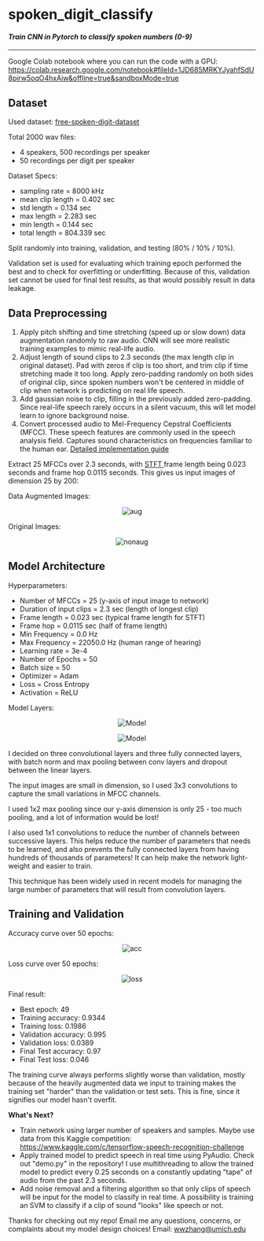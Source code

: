# spoken_digit_classify

#### *Train CNN in Pytorch to classify spoken numbers (0-9)*
---

Google Colab notebook where you can run the code with a GPU: https://colab.research.google.com/notebook#fileId=1JD685MRKYJyahfSdU8pirw5oqO4hxAiw&offline=true&sandboxMode=true

## Dataset

Used dataset: <a href='https://github.com/Jakobovski/free-spoken-digit-dataset'>free-spoken-digit-dataset</a>

Total 2000 wav files:
- 4 speakers, 500 recordings per speaker
- 50 recordings per digit per speaker

Dataset Specs:
- sampling rate = 8000 kHz
- mean clip length = 0.402 sec
- std length = 0.134 sec
- max length = 2.283 sec
- min length = 0.144 sec
- total length = 804.339 sec

Split randomly into training, validation, and testing (80% / 10% / 10%).

Validation set is used for evaluating which training epoch performed the best and to check for overfitting or underfitting. Because of this, validation set cannot be used for final test results, as that would possibly result in data leakage.

## Data Preprocessing

1. Apply pitch shifting and time stretching (speed up or slow down) data augmentation randomly to raw audio. CNN will see more realistic training examples to mimic real-life audio.
2. Adjust length of sound clips to 2.3 seconds (the max length clip in original dataset). Pad with zeros if clip is too short, and trim clip if time stretching made it too long. Apply zero-padding randomly on both sides of original clip, since spoken numbers won't be centered in middle of clip when network is predicting on real life speech.
3. Add gaussian noise to clip, filling in the previously added zero-padding. Since real-life speech rarely occurs in a silent vacuum, this will let model learn to ignore background noise.
4. Convert processed audio to Mel-Frequency Cepstral Coefficients (MFCC). These speech features are commonly used in the speech analysis field. Captures sound characteristics on frequencies familiar to the human ear. <a href='http://practicalcryptography.com/miscellaneous/machine-learning/guide-mel-frequency-cepstral-coefficients-mfccs/'> Detailed implementation guide</a>

Extract 25 MFCCs over 2.3 seconds, with <a href='https://en.wikipedia.org/wiki/Short-time_Fourier_transform/'> STFT </a> frame length being 0.023 seconds and frame hop 0.0115 seconds. This gives us input images of dimension 25 by 200:

Data Augmented Images:
<p align="center">
	<img src='images/transformed.png' alt='aug'> 
</p>

Original Images:
<p align="center">
	<img src='images/nottransformed.png' alt='nonaug'> 
</p>



## Model Architecture

Hyperparameters:
- Number of MFCCs = 25 (y-axis of input image to network)
- Duration of input clips = 2.3 sec (length of longest clip)
- Frame length = 0.023 sec (typical frame length for STFT)
- Frame hop = 0.0115 sec (half of frame length)
- Min Frequency = 0.0 Hz
- Max Frequency = 22050.0 Hz (human range of hearing)
- Learning rate = 3e-4
- Number of Epochs = 50
- Batch size = 50
- Optimizer = Adam
- Loss = Cross Entropy
- Activation = ReLU
	
Model Layers:
<p align="center">
	<img src='images/pytorch_model.png' alt='Model'> 
</p>

<p align="center">
	<img src='images/pytorch_model_forward.png' alt='Model'> 
</p>

I decided on three convolutional layers and three fully connected layers, with batch norm and max pooling between conv layers and dropout between the linear layers.

The input images are small in dimension, so I used 3x3 convolutions to capture the small variations in MFCC channels.

I used 1x2 max pooling since our y-axis dimension is only 25 - too much pooling, and a lot of information would be lost!

I also used 1x1 convolutions to reduce the number of channels between successive layers. This helps reduce the number of parameters that needs to be learned, and also prevents the fully connected layers from having hundreds of thousands of parameters! It can help make the network light-weight and easier to train.

This technique has been widely used in recent models for managing the large number of parameters that will result from convolution layers.

## Training and Validation

Accuracy curve over 50 epochs:
<p align="center">
	<img src='images/acc_curve.png' alt='acc'> 
</p>

Loss curve over 50 epochs:
<p align="center">
	<img src='images/loss_curve.png' alt='loss'> 
</p>

Final result:
- Best epoch: 49
- Training accuracy: 0.9344
- Training loss: 0.1986
- Validation accuracy: 0.995
- Validation loss: 0.0389
- Final Test accuracy: 0.97
- Final Test loss: 0.046

The training curve always performs slightly worse than validation, mostly because of the heavily augmented data we input to training makes the training set "harder" than the validation or test sets. This is fine, since it signifies our model hasn't overfit.

**What's Next?**

- Train network using larger number of speakers and samples. Maybe use data from this Kaggle competition: https://www.kaggle.com/c/tensorflow-speech-recognition-challenge
- Apply trained model to predict speech in real time using PyAudio. Check out "demo.py" in the repository! I use multithreading to allow the trained model to predict every 0.25 seconds on a constantly updating "tape" of audio from the past 2.3 seconds.
- Add noise removal and a filtering algorithm so that only clips of speech will be input for the model to classify in real time. A possibility is training an SVM to classify if a clip of sound "looks" like speech or not.


Thanks for checking out my repo! Email me any questions, concerns, or complaints about my model design choices! Email: wwzhang@umich.edu
